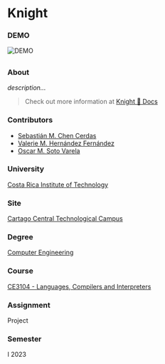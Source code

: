 # Knight

### DEMO

![DEMO](https://github.com/valeriehernandez-7/Knight/blob/main/docs/DEMO.gif)

##

### About

_description..._

> Check out more information at [Knight 🐴 Docs](https://github.com/valeriehernandez-7/Knight/blob/main/docs)

### Contributors

- [Sebastián M. Chen Cerdas](https://github.com/seballoll)
- [Valerie M. Hernández Fernández](https://github.com/valeriehernandez-7)
- [Oscar M. Soto Varela](https://github.com/CAMANEM)

### University

[Costa Rica Institute of Technology](https://www.tec.ac.cr/)

### Site

[Cartago Central Technological Campus](https://www.tec.ac.cr/ubicaciones/campus-tecnologico-central-cartago)

### Degree

[Computer Engineering](https://www.tec.ac.cr/en/carreras/licentiates-degree-computer-engineering)

### Course

[CE3104 - Languages, Compilers and Interpreters](https://www.tec.ac.cr/planes-estudio/licenciatura-ingenieria-computadores)

### Assignment

Project

### Semester

I 2023
